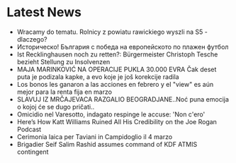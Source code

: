 # Latest News
-  Wracamy do tematu. Rolnicy z powiatu rawickiego wyszli na S5 - dlaczego?
-  Историческо! България с победа на европейското по плажен футбол
-  Ist Recklinghausen noch zu retten?: Bürgermeister Christoph Tesche bezieht Stellung zu Insolvenzen
-  MAJA MARINKOVIĆ NA OPERACIJE PUKLA 30.000 EVRA Čak deset puta je podizala kapke, a evo koje je još korekcije radila
-  Los bonos les ganaron a las acciones en febrero y el "view" es aún mejor para la renta fija en marzo
-  SLAVUJ IZ MRČAJEVACA RAZGALIO BEOGRADJANE..Noć puna emocija o kojoj će se dugo pričati..
-  Omicidio nel Varesotto, indagato respinge le accuse: 'Non c'ero'
-  Here’s How Katt Williams Ruined All His Credibility on the Joe Rogan Podcast
-  Cerimonia laica per Taviani in Campidoglio il 4 marzo
-  Brigadier Seif Salim Rashid assumes command of KDF ATMIS contingent
